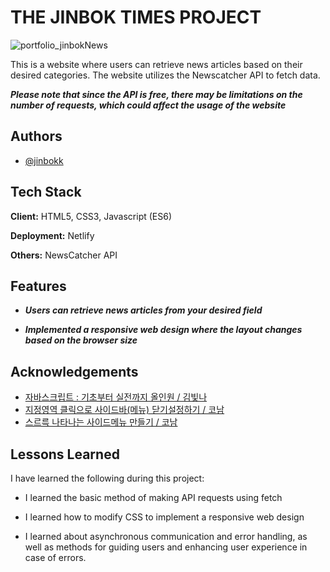 # THE JINBOK TIMES PROJECT

![portfolio_jinbokNews](https://github.com/jinbokk/THE_JINBOK_TIMES/assets/101123079/ee513a6e-f9e1-432e-87c7-f43e058fdce8)

This is a website where users can retrieve news articles based on their desired categories. The website utilizes the Newscatcher API to fetch data. 

***Please note that since the API is free, there may be limitations on the number of requests, which could affect the usage of the website***

## Authors

- [@jinbokk](https://www.github.com/jinbokk)

## Tech Stack

**Client:** HTML5, CSS3, Javascript (ES6)

**Deployment:** Netlify

**Others:** NewsCatcher API
## Features

- ***Users can retrieve news articles from your desired field***

- ***Implemented a responsive web design where the layout changes based on the browser size***

## Acknowledgements

- [자바스크립트 : 기초부터 실전까지 올인원 / 김빛나](https://codingnoona.thinkific.com/courses/2)
- [지정영역 클릭으로 사이드바(메뉴) 닫기설정하기 / 코남](https://www.youtube.com/watch?v=Fx0zvikQY58)
- [스르륵 나타나는 사이드메뉴 만들기 / 코남](https://www.youtube.com/watch?v=AcDKkaorPvU)




## Lessons Learned

I have learned the following during this project:

* I learned the basic method of making API requests using fetch

* I learned how to modify CSS to implement a responsive web design

* I learned about asynchronous communication and error handling, as well as methods for guiding users and enhancing user experience in case of errors.
